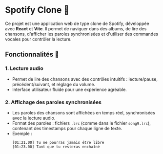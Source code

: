 # Spotify Clone 🎵

Ce projet est une application web de type clone de Spotify, développée avec **React** et **Vite**. Il permet de naviguer dans des albums, de lire des chansons, d'afficher les paroles synchronisées et d'utiliser des commandes vocales pour contrôler la lecture.

## Fonctionnalités 🚀

### 1. **Lecture audio**
- Permet de lire des chansons avec des contrôles intuitifs : lecture/pause, précédent/suivant, et réglage du volume.
- Interface utilisateur fluide pour une expérience agréable.

### 2. **Affichage des paroles synchronisées**
- Les paroles des chansons sont affichées en temps réel, synchronisées avec la lecture audio.
- Format des paroles : fichiers `.lrc` (comme dans le fichier `song9.lrc`), contenant des timestamps pour chaque ligne de texte.
- Exemple :
  ```plaintext
  [01:21.00] Tu ne pourras jamais être libre
  [01:23.00] Tant que tu resteras enchaîné